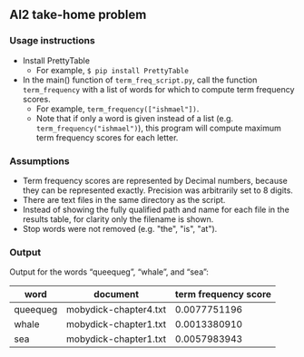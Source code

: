 ## AI2 take-home problem

### Usage instructions
+ Install PrettyTable 
	+ For example, ```$ pip install PrettyTable```
+ In the main() function of ```term_freq_script.py```, call the function ```term_frequency``` with a list of words for which to compute term frequency scores.
	+ For example, ```term_frequency(["ishmael"])```.
	+ Note that if only a word is given instead of a list (e.g. ```term_frequency("ishmael")```), this program will compute maximum term frequency scores for each letter.

### Assumptions
+ Term frequency scores are represented by Decimal numbers, because they can be represented exactly. Precision was arbitrarily set to 8 digits.
+ There are text files in the same directory as the script.
+ Instead of showing the fully qualified path and name for each file in the results table, for clarity only the filename is shown.
+ Stop words were not removed (e.g. "the", "is", "at").

### Output
Output for the words “queequeg”, “whale”, and “sea”:

|   word   |        document       | term frequency score |
|----------|-----------------------|----------------------|
| queequeg | mobydick-chapter4.txt |     0.0077751196     |
|  whale   | mobydick-chapter1.txt |     0.0013380910     |
|   sea    | mobydick-chapter1.txt |     0.0057983943     |